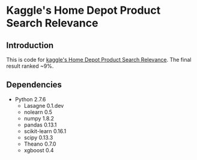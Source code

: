# Kaggle's Home Depot Product Search Relevance

## Introduction

This is code for [kaggle's Home Depot Product Search Relevance][1]. The final result ranked ~9%.

## Dependencies
* Python 2.7.6
    * Lasagne 0.1.dev
    * nolearn 0.5
    * numpy 1.8.2
    * pandas 0.13.1
    * scikit-learn 0.16.1
    * scipy 0.13.3
    * Theano 0.7.0
    * xgboost 0.4

[1]: https://www.kaggle.com/c/home-depot-product-search-relevance
